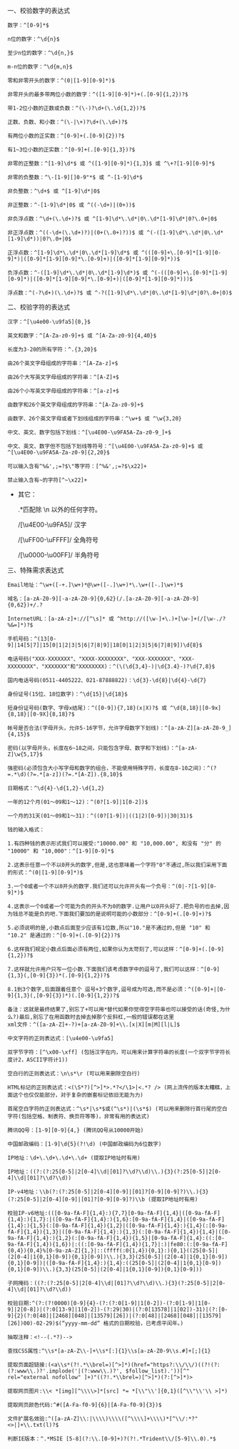一、校验数字的表达式

    数字：^[0-9]*$

    n位的数字：^\d{n}$

    至少n位的数字：^\d{n,}$

    m-n位的数字：^\d{m,n}$

    零和非零开头的数字：^(0|[1-9][0-9]*)$
    
    非零开头的最多带两位小数的数字：^([1-9][0-9]*)+(.[0-9]{1,2})?$
    
    带1-2位小数的正数或负数：^(\-)?\d+(\.\d{1,2})?$
    
    正数、负数、和小数：^(\-|\+)?\d+(\.\d+)?$
    
    有两位小数的正实数：^[0-9]+(.[0-9]{2})?$
    
    有1~3位小数的正实数：^[0-9]+(.[0-9]{1,3})?$
    
    非零的正整数：^[1-9]\d*$ 或 ^([1-9][0-9]*){1,3}$ 或 ^\+?[1-9][0-9]*$
    
    非零的负整数：^\-[1-9][]0-9"*$ 或 ^-[1-9]\d*$
    
    非负整数：^\d+$ 或 ^[1-9]\d*|0$
    
    非正整数：^-[1-9]\d*|0$ 或 ^((-\d+)|(0+))$
    
    非负浮点数：^\d+(\.\d+)?$ 或 ^[1-9]\d*\.\d*|0\.\d*[1-9]\d*|0?\.0+|0$
    
    非正浮点数：^((-\d+(\.\d+)?)|(0+(\.0+)?))$ 或 ^(-([1-9]\d*\.\d*|0\.\d*[1-9]\d*))|0?\.0+|0$
    
    正浮点数：^[1-9]\d*\.\d*|0\.\d*[1-9]\d*$ 或 ^(([0-9]+\.[0-9]*[1-9][0-9]*)|([0-9]*[1-9][0-9]*\.[0-9]+)|([0-9]*[1-9][0-9]*))$
    
    负浮点数：^-([1-9]\d*\.\d*|0\.\d*[1-9]\d*)$ 或 ^(-(([0-9]+\.[0-9]*[1-9][0-9]*)|([0-9]*[1-9][0-9]*\.[0-9]+)|([0-9]*[1-9][0-9]*)))$
    
    浮点数：^(-?\d+)(\.\d+)?$ 或 ^-?([1-9]\d*\.\d*|0\.\d*[1-9]\d*|0?\.0+|0)$

二、校验字符的表达式
    
    汉字：^[\u4e00-\u9fa5]{0,}$
    
    英文和数字：^[A-Za-z0-9]+$ 或 ^[A-Za-z0-9]{4,40}$
    
    长度为3-20的所有字符：^.{3,20}$
    
    由26个英文字母组成的字符串：^[A-Za-z]+$
    
    由26个大写英文字母组成的字符串：^[A-Z]+$
    
    由26个小写英文字母组成的字符串：^[a-z]+$
    
    由数字和26个英文字母组成的字符串：^[A-Za-z0-9]+$
    
    由数字、26个英文字母或者下划线组成的字符串：^\w+$ 或 ^\w{3,20}
    
    中文、英文、数字包括下划线：^[\u4E00-\u9FA5A-Za-z0-9_]+$
    
    中文、英文、数字但不包括下划线等符号：^[\u4E00-\u9FA5A-Za-z0-9]+$ 或 ^[\u4E00-\u9FA5A-Za-z0-9]{2,20}$
    
    可以输入含有^%&',;=?$\"等字符：[^%&',;=?$\x22]+
    
    禁止输入含有~的字符[^~\x22]+

- 其它：
    
   .*匹配除 \n 以外的任何字符。
    
   /[\u4E00-\u9FA5]/ 汉字
    
   /[\uFF00-\uFFFF]/ 全角符号
    
   /[\u0000-\u00FF]/ 半角符号

三、特殊需求表达式
    
    Email地址：^\w+([-+.]\w+)*@\w+([-.]\w+)*\.\w+([-.]\w+)*$
    
    域名：[a-zA-Z0-9][-a-zA-Z0-9]{0,62}(/.[a-zA-Z0-9][-a-zA-Z0-9]{0,62})+/.?
    
    InternetURL：[a-zA-z]+://[^\s]* 或 ^http://([\w-]+\.)+[\w-]+(/[\w-./?%&=]*)?$
    
    手机号码：^(13[0-9]|14[5|7]|15[0|1|2|3|5|6|7|8|9]|18[0|1|2|3|5|6|7|8|9])\d{8}$
    
    电话号码("XXX-XXXXXXX"、"XXXX-XXXXXXXX"、"XXX-XXXXXXX"、"XXX-XXXXXXXX"、"XXXXXXX"和"XXXXXXXX)：^(\(\d{3,4}-)|\d{3.4}-)?\d{7,8}$
    
    国内电话号码(0511-4405222、021-87888822)：\d{3}-\d{8}|\d{4}-\d{7}
    
    身份证号(15位、18位数字)：^\d{15}|\d{18}$
    
    短身份证号码(数字、字母x结尾)：^([0-9]){7,18}(x|X)?$ 或 ^\d{8,18}|[0-9x]{8,18}|[0-9X]{8,18}?$
    
    帐号是否合法(字母开头，允许5-16字节，允许字母数字下划线)：^[a-zA-Z][a-zA-Z0-9_]{4,15}$
    
    密码(以字母开头，长度在6~18之间，只能包含字母、数字和下划线)：^[a-zA-Z]\w{5,17}$
    
    强密码(必须包含大小写字母和数字的组合，不能使用特殊字符，长度在8-10之间)：^(?=.*\d)(?=.*[a-z])(?=.*[A-Z]).{8,10}$
    
    日期格式：^\d{4}-\d{1,2}-\d{1,2}
    
    一年的12个月(01～09和1～12)：^(0?[1-9]|1[0-2])$
    
    一个月的31天(01～09和1～31)：^((0?[1-9])|((1|2)[0-9])|30|31)$
    
    钱的输入格式：
    
    1.有四种钱的表示形式我们可以接受:"10000.00" 和 "10,000.00", 和没有 "分" 的 "10000" 和 "10,000"：^[1-9][0-9]*$
    
    2.这表示任意一个不以0开头的数字,但是,这也意味着一个字符"0"不通过,所以我们采用下面的形式：^(0|[1-9][0-9]*)$
    
    3.一个0或者一个不以0开头的数字.我们还可以允许开头有一个负号：^(0|-?[1-9][0-9]*)$
    
    4.这表示一个0或者一个可能为负的开头不为0的数字.让用户以0开头好了.把负号的也去掉,因为钱总不能是负的吧.下面我们要加的是说明可能的小数部分：^[0-9]+(.[0-9]+)?$
    
    5.必须说明的是,小数点后面至少应该有1位数,所以"10."是不通过的,但是 "10" 和 "10.2" 是通过的：^[0-9]+(.[0-9]{2})?$
    
    6.这样我们规定小数点后面必须有两位,如果你认为太苛刻了,可以这样：^[0-9]+(.[0-9]{1,2})?$
    
    7.这样就允许用户只写一位小数.下面我们该考虑数字中的逗号了,我们可以这样：^[0-9]{1,3}(,[0-9]{3})*(.[0-9]{1,2})?$
    
    8.1到3个数字,后面跟着任意个 逗号+3个数字,逗号成为可选,而不是必须：^([0-9]+|[0-9]{1,3}(,[0-9]{3})*)(.[0-9]{1,2})?$
    
    备注：这就是最终结果了,别忘了+可以用*替代如果你觉得空字符串也可以接受的话(奇怪,为什么?)最后,别忘了在用函数时去掉去掉那个反斜杠,一般的错误都在这里
    xml文件：^([a-zA-Z]+-?)+[a-zA-Z0-9]+\\.[x|X][m|M][l|L]$
    
    中文字符的正则表达式：[\u4e00-\u9fa5]
    
    双字节字符：[^\x00-\xff] (包括汉字在内，可以用来计算字符串的长度(一个双字节字符长度计2，ASCII字符计1))
    
    空白行的正则表达式：\n\s*\r (可以用来删除空白行)
    
    HTML标记的正则表达式：<(\S*?)[^>]*>.*?</\1>|<.*? /> (网上流传的版本太糟糕，上面这个也仅仅能部分，对于复杂的嵌套标记依旧无能为力)
    
    首尾空白字符的正则表达式：^\s*|\s*$或(^\s*)|(\s*$) (可以用来删除行首行尾的空白字符(包括空格、制表符、换页符等等)，非常有用的表达式)
    
    腾讯QQ号：[1-9][0-9]{4,} (腾讯QQ号从10000开始)
    
    中国邮政编码：[1-9]\d{5}(?!\d) (中国邮政编码为6位数字)
    
    IP地址：\d+\.\d+\.\d+\.\d+ (提取IP地址时有用)
    
    IP地址：((?:(?:25[0-5]|2[0-4]\\d|[01]?\\d?\\d)\\.){3}(?:25[0-5]|2[0-4]\\d|[01]?\\d?\\d))
    
    IP-v4地址：\\b(?:(?:25[0-5]|2[0-4][0-9]|[01]?[0-9][0-9]?)\\.){3}(?:25[0-5]|2[0-4][0-9]|[01]?[0-9][0-9]?)\\b (提取IP地址时有用)
    
    校验IP-v6地址:(([0-9a-fA-F]{1,4}:){7,7}[0-9a-fA-F]{1,4}|([0-9a-fA-F]{1,4}:){1,7}:|([0-9a-fA-F]{1,4}:){1,6}:[0-9a-fA-F]{1,4}|([0-9a-fA-F]{1,4}:){1,5}(:[0-9a-fA-F]{1,4}){1,2}|([0-9a-fA-F]{1,4}:){1,4}(:[0-9a-fA-F]{1,4}){1,3}|([0-9a-fA-F]{1,4}:){1,3}(:[0-9a-fA-F]{1,4}){1,4}|([0-9a-fA-F]{1,4}:){1,2}(:[0-9a-fA-F]{1,4}){1,5}|[0-9a-fA-F]{1,4}:((:[0-9a-fA-F]{1,4}){1,6})|:((:[0-9a-fA-F]{1,4}){1,7}|:)|fe80:(:[0-9a-fA-F]{0,4}){0,4}%[0-9a-zA-Z]{1,}|::(ffff(:0{1,4}){0,1}:){0,1}((25[0-5]|(2[0-4]|1{0,1}[0-9]){0,1}[0-9])\\.){3,3}(25[0-5]|(2[0-4]|1{0,1}[0-9]){0,1}[0-9])|([0-9a-fA-F]{1,4}:){1,4}:((25[0-5]|(2[0-4]|1{0,1}[0-9]){0,1}[0-9])\\.){3,3}(25[0-5]|(2[0-4]|1{0,1}[0-9]){0,1}[0-9]))
    
    子网掩码：((?:(?:25[0-5]|2[0-4]\\d|[01]?\\d?\\d)\\.){3}(?:25[0-5]|2[0-4]\\d|[01]?\\d?\\d))
    
    校验日期:^(?:(?!0000)[0-9]{4}-(?:(?:0[1-9]|1[0-2])-(?:0[1-9]|1[0-9]|2[0-8])|(?:0[13-9]|1[0-2])-(?:29|30)|(?:0[13578]|1[02])-31)|(?:[0-9]{2}(?:0[48]|[2468][048]|[13579][26])|(?:0[48]|[2468][048]|[13579][26])00)-02-29)$(“yyyy-mm-dd“ 格式的日期校验，已考虑平闰年。)
    
    抽取注释：<!--(.*?)-->
    
    查找CSS属性:^\\s*[a-zA-Z\\-]+\\s*[:]{1}\\s[a-zA-Z0-9\\s.#]+[;]{1}
    
    提取页面超链接:(<a\\s*(?!.*\\brel=)[^>]*)(href="https?:\\/\\/)((?!(?:(?:www\\.)?'.implode('|(?:www\\.)?', $follow_list).'))[^" rel="external nofollow" ]+)"((?!.*\\brel=)[^>]*)(?:[^>]*)>
    
    提取网页图片:\\< *[img][^\\\\>]*[src] *= *[\\"\\']{0,1}([^\\"\\'\\ >]*)
    
    提取网页颜色代码:^#([A-Fa-f0-9]{6}|[A-Fa-f0-9]{3})$
    
    文件扩展名效验:^([a-zA-Z]\\:|\\\\)\\\\([^\\\\]+\\\\)*[^\\/:*?"<>|]+\\.txt(l)?$
    
    判断IE版本：^.*MSIE [5-8](?:\\.[0-9]+)?(?!.*Trident\\/[5-9]\\.0).*$